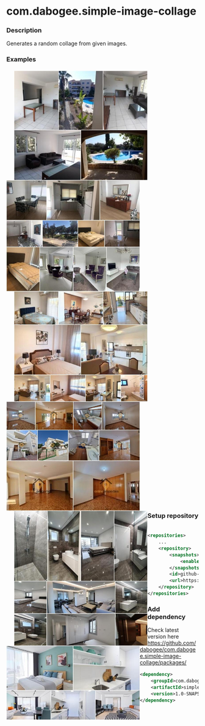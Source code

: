 # com.dabogee.simple-image-collage

### Description
Generates a random collage from given images.

### Examples
<div style="clear: both; margin: 20px 0;">
<img src="./docs/collage-example-01.jpg" width="350" style="margin-left: 20px; float: left;" />
<img src="./docs/collage-example-02.jpg" width="350" style="float: left;" />
</div>

<div style="clear: both; margin: 20px 0;">
<img src="./docs/collage-example-03.jpg" width="350" style="margin-left: 20px; float: left;" />
<img src="./docs/collage-example-04.jpg" width="350" style="float: left;" />
</div>

<div style="clear: both; margin: 20px 0;">
<img src="./docs/collage-example-05.jpg" width="350" style="margin-left: 20px; float: left;" />
<img src="./docs/collage-example-06.jpg" width="350" style="float: left;" />
</div>



### Setup repository

```xml

<repositories>
    ...
    <repository>
        <snapshots>
            <enabled>true</enabled>
        </snapshots>
        <id>github-packages</id>
        <url>https://maven.pkg.github.com/dabogee/com.dabogee.simple-image-collage</url>
    </repository>
</repositories>
```

### Add dependency

Check latest version here
https://github.com/dabogee/com.dabogee.simple-image-collage/packages/

```xml
<dependency>
    <groupId>com.dabogee.tools</groupId>
    <artifactId>simple-image-collage</artifactId>
    <version>1.0-SNAPSHOT</version>
</dependency>
```